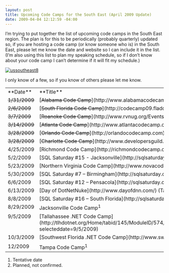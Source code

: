 ```yaml
---
layout: post
title: Upcoming Code Camps for the South East (April 2009 Update)
date: 2009-04-04 12:12:59 -04:00
---
```


I’m trying to put together the list of upcoming code camps in the South East region. The plan is for this to be periodically (probably quarterly) updated so, if you are hosting a code camp (or know someone who is) in the South East, please let me know the date and website so I can include it in the list. (I’m also using this list to plan my speaking schedule, so if I don’t know about your code camp I can’t determine if it will fit my schedule.)

[![ussoutheast8](http://gwb.blob.core.windows.net/sdorman/WindowsLiveWriter/UpcomingCodeCampsfortheSouthEastApril200_A80D/ussoutheast8_thumb.gif "ussoutheast8")](http://gwb.blob.core.windows.net/sdorman/WindowsLiveWriter/UpcomingCodeCampsfortheSouthEastApril200_A80D/ussoutheast8_2.gif) 

I only know of a few, so if you know of others please let me know.
  <table border="0" cellspacing="0" cellpadding="4" width="583"><tbody>     <tr>       <td valign="top" width="143">**Date** </td>        <td valign="top" width="353">**Title** </td>        <td valign="top" width="85">**Speaking**? </td>     </tr>      <tr>       <td valign="top" width="147"><strike>1/31/2009 </strike></td>        <td valign="top" width="339">[<strike>Alabama Code Camp</strike>](http://www.alabamacodecamp.com/)</td>        <td valign="top" width="98"><strike>N</strike></td>     </tr>      <tr>       <td valign="top" width="147"><strike>2/6/2009</strike></td>        <td valign="top" width="335">[<strike>South Florida Code Camp</strike>](http://codecamp09.fladotnet.com/)</td>        <td valign="top" width="103"><strike>Y</strike></td>     </tr>      <tr>       <td valign="top" width="146"><strike>3/7/2009</strike></td>        <td valign="top" width="332">[<strike>Roanoke Code Camp</strike>](http://www.rvnug.org/Events_view.aspx?Eventid=90)</td>        <td valign="top" width="107"><strike>N</strike></td>     </tr>      <tr>       <td valign="top" width="145"><strike>3/14/2009</strike></td>        <td valign="top" width="330">[<strike>Atlanta Code Camp</strike>](http://www.atlantacodecamp.com/)</td>        <td valign="top" width="110"><strike>N</strike></td>     </tr>      <tr>       <td valign="top" width="145"><strike>3/28/2009</strike></td>        <td valign="top" width="328">[<strike>Orlando Code Camp</strike>](http://orlandocodecamp.com)</td>        <td valign="top" width="113"><strike>Y</strike></td>     </tr>      <tr>       <td valign="top" width="145"><strike>3/28/2009</strike></td>        <td valign="top" width="328">[<strike>Charlotte Code Camp</strike>](http://www.developersguild.org/Default.aspx?tabid=32&Event=130)</td>        <td valign="top" width="113"><strike>N</strike></td>     </tr>      <tr>       <td valign="top" width="145">4/25/2009</td>        <td valign="top" width="328">[Richmond Code Camp](http://richmondcodecamp.org/)</td>        <td valign="top" width="113">N</td>     </tr>      <tr>       <td valign="top" width="145">5/2/2009</td>        <td valign="top" width="328">[SQL Saturday #15 - Jacksonville](http://sqlsaturday.com/schedule.aspx?eventid=19)</td>        <td valign="top" width="113">N</td>     </tr>      <tr>       <td valign="top" width="145">5/23/2009</td>        <td valign="top" width="328">[Northern Virginia Code Camp](http://www.novacodecamp.org/)</td>        <td valign="top" width="113">N</td>     </tr>      <tr>       <td valign="top" width="145">5/30/2009</td>        <td valign="top" width="328">[SQL Saturday #7 – Birmingham](http://sqlsaturday.com/eventhome.aspx?eventid=9)</td>        <td valign="top" width="113">N</td>     </tr>      <tr>       <td valign="top" width="145">6/6/2009</td>        <td valign="top" width="328">[SQL Saturday #12 – Pensacola](http://sqlsaturday.com/eventhome.aspx?eventid=18)</td>        <td valign="top" width="113">N</td>     </tr>      <tr>       <td valign="top" width="145">6/13/2009</td>        <td valign="top" width="328">[Day of DotNetNuke](http://www.dayofdnn.com/) (Tampa)</td>        <td valign="top" width="113">N</td>     </tr>      <tr>       <td valign="top" width="145">8/8/2009</td>        <td valign="top" width="328">[SQL Saturday #16 – South Florida](http://sqlsaturday.com/eventhome.aspx?eventid=20)</td>        <td valign="top" width="113">N</td>     </tr>      <tr>       <td valign="top" width="145">8/29/2009</td>        <td valign="top" width="328">Jacksonville Code Camp<sup>1</sup></td>        <td valign="top" width="113">Y</td>     </tr>      <tr>       <td valign="top" width="145">9/5/2009</td>        <td valign="top" width="328">[Tallahassee .NET Code Camp](http://tlhdotnet.org/Home/tabid/145/ModuleID/574/ItemID/90/mctl/EventDetails/Default.aspx?selecteddate=9/5/2009)</td>        <td valign="top" width="113">?</td>     </tr>      <tr>       <td valign="top" width="145">10/3/2009</td>        <td valign="top" width="328">[Southwest Florida .NET Code Camp](http://www.swfldev.net/)</td>        <td valign="top" width="113">Y<sup>2</sup></td>     </tr>      <tr>       <td valign="top" width="145">12/2009</td>        <td valign="top" width="328">Tampa Code Camp<sup>1</sup></td>        <td valign="top" width="113">Y</td>     </tr>   </tbody></table>  

1.  Tentative date 
2.  Planned, not confirmed.   
